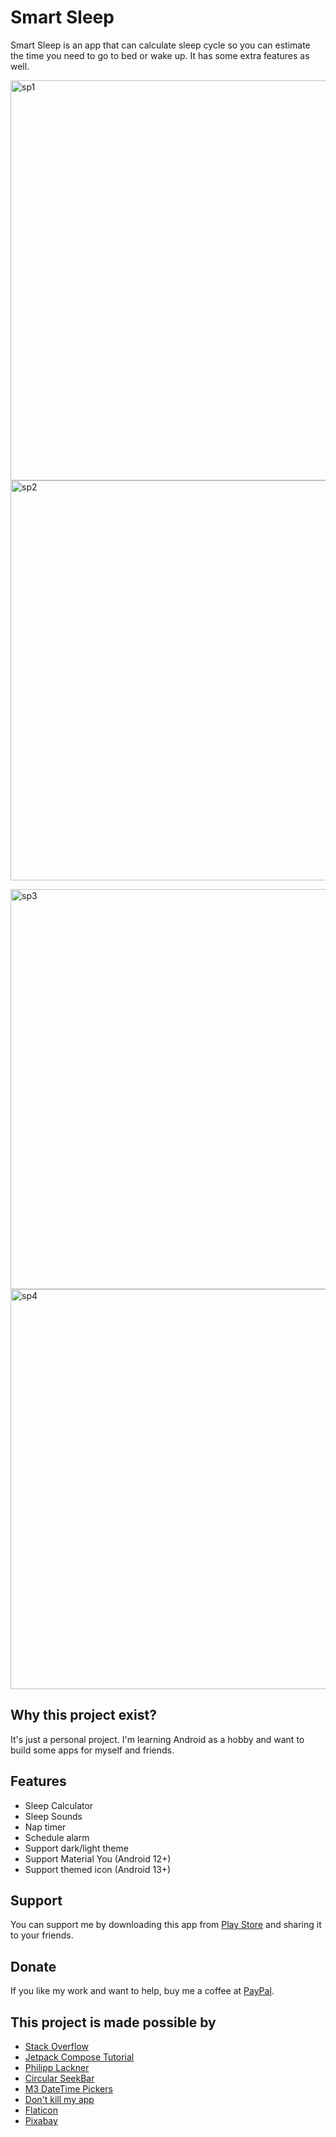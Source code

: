 # Smart Sleep

Smart Sleep is an app that can calculate sleep cycle so you can estimate the time you need to go to bed or wake up. It has some extra features as well.
<p>
  <img src="https://fdsrepo.cf/download/sample_1.jpg" alt="sp1"  height="640px"/>
  <img src="https://fdsrepo.cf/download/sample_2.jpg" alt="sp2"  height="640px"/>
</p>
<p>
  <img src="https://fdsrepo.cf/download/sample_3.jpg" alt="sp3"  height="640px"/>
  <img src="https://fdsrepo.cf/download/sample_4.jpg" alt="sp4"  height="640px"/>
</p>


## Why this project exist?

It's just a personal project. I'm learning Android as a hobby and want to build some apps for myself and friends.

## Features

- Sleep Calculator
- Sleep Sounds
- Nap timer
- Schedule alarm
- Support dark/light theme
- Support Material You (Android 12+)
- Support themed icon (Android 13+)

## Support

You can support me by downloading this app from [Play Store](https://play.google.com/store/apps/details?id=com.lkonlesoft.smartsleep) and sharing it to your friends.

## Donate

If you like my work and want to help, buy me a coffee at [PayPal](https://paypal.me/clearall2?country.x=VN&locale.x=en_US).

## This project is made possible by
- [Stack Overflow](https://stackoverflow.com/)
- [Jetpack Compose Tutorial](https://www.jetpackcompose.net/)
- [Philipp Lackner](https://www.youtube.com/@PhilippLackner)
- [Circular SeekBar](https://github.com/ningyuv/CircularSeekBar?ref=androidexample365.com)
- [M3 DateTime Pickers](https://github.com/marosseleng/compose-material3-datetime-pickers)
- [Don't kill my app](https://dontkillmyapp.com/)
- [Flaticon](https://www.flaticon.com/)
- [Pixabay](https://pixabay.com/)
